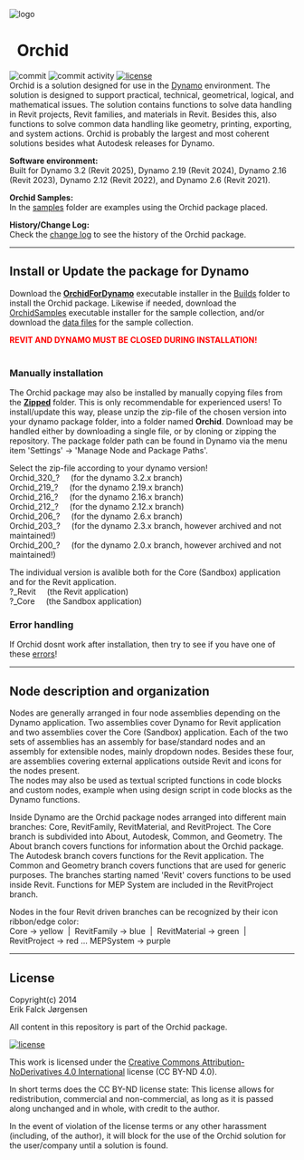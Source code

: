 ﻿![logo](img/logo.png)
# &nbsp; Orchid  
  
![commit](https://img.shields.io/github/last-commit/erfajo/orchidfordynamo)
![commit activity](https://img.shields.io/github/commit-activity/y/erfajo/orchidfordynamo)
[![license](https://img.shields.io/badge/License-CC%20BY--ND%204.0-yellow)](http://creativecommons.org/licenses/by-nd/4.0/)  
Orchid is a solution designed for use in the [Dynamo](http://dynamobim.org) environment. The solution is designed to support practical, technical, geometrical, logical, and mathematical issues. The solution contains functions to solve data handling in Revit projects, Revit families, and materials in Revit. Besides this, also functions to solve common data handling like geometry, printing, exporting, and system actions. Orchid is probably the largest and most coherent solutions besides what Autodesk releases for Dynamo.  
  
**Software environment:**  
Built for Dynamo 3.2 (Revit 2025), Dynamo 2.19 (Revit 2024), Dynamo 2.16 (Revit 2023), Dynamo 2.12 (Revit 2022), and Dynamo 2.6 (Revit 2021).  
  
**Orchid Samples:**  
In the [samples](Samples) folder are examples using the Orchid package placed.  
  
**History/Change Log:**  
Check the [change log](changeLog.md) to see the history of the Orchid package.  
  
---
## Install or Update the package for Dynamo  
Download the **[OrchidForDynamo](Builds/OrchidForDynamo.exe)** executable installer in the [Builds](Builds) folder to install the Orchid package. Likewise if needed, download the [OrchidSamples](Builds/OrchidSamples.exe) executable installer for the sample collection, and/or download the [data files](Builds/OrchidSampleDataFiles.exe) for the sample collection.
  
<span style="color:#FF0000">**REVIT AND DYNAMO MUST BE CLOSED DURING INSTALLATION!**</span>  
</br>

### Manually installation
The Orchid package may also be installed by manually copying files from the **[Zipped](Zipped)** folder. This is only recommendable for experienced users! To install/update this way, please unzip the zip-file of the chosen version into your dynamo package folder, into a folder named **Orchid**. Download may be handled either by downloading a single file, or by cloning or zipping the repository. The package folder path can be found in Dynamo via the menu item 'Settings' -> 'Manage Node and Package Paths'.  
  
Select the zip-file according to your dynamo version!  
Orchid_320_? &nbsp;&nbsp;&nbsp; (for the dynamo 3.2.x branch)  
Orchid_219_? &nbsp;&nbsp;&nbsp; (for the dynamo 2.19.x branch)  
Orchid_216_? &nbsp;&nbsp;&nbsp; (for the dynamo 2.16.x branch)  
Orchid_212_? &nbsp;&nbsp;&nbsp; (for the dynamo 2.12.x branch)  
Orchid_206_? &nbsp;&nbsp;&nbsp; (for the dynamo 2.6.x branch)  
Orchid_203_? &nbsp;&nbsp;&nbsp; (for the dynamo 2.3.x branch, however archived and not maintained!)  
Orchid_200_? &nbsp;&nbsp;&nbsp; (for the dynamo 2.0.x branch, however archived and not maintained!)  
  
The individual version is avalible both for the Core (Sandbox) application and for the Revit application.  
?_Revit &nbsp;&nbsp;&nbsp; (the Revit application)  
?_Core &nbsp;&nbsp;&nbsp; (the Sandbox application)  
  
### Error handling
If Orchid dosnt work after installation, then try to see if you have one of these [errors](Error.md)!  
  
---
## Node description and organization  
Nodes are generally arranged in four node assemblies depending on the Dynamo application. Two assemblies cover Dynamo for Revit application and two assemblies cover the Core (Sandbox) application. Each of the two sets of assemblies has an assembly for base/standard nodes and an assembly for extensible nodes, mainly dropdown nodes. Besides these four, are assemblies covering external applications outside Revit and icons for the nodes present.  
The nodes may also be used as textual scripted functions in code blocks and custom nodes, example when using design script in code blocks as the Dynamo functions.  
  
Inside Dynamo are the Orchid package nodes arranged into different main branches: Core, RevitFamily, RevitMaterial, and RevitProject. The Core branch is subdivided into About, Autodesk, Common, and Geometry. The About branch covers functions for information about the Orchid package. The Autodesk branch covers functions for the Revit application. The Common and Geometry branch covers functions that are used for generic purposes. The branches starting named 'Revit' covers functions to be used inside Revit. Functions for MEP System are included in the RevitProject branch.  
  
Nodes in the four Revit driven branches can be recognized by their icon ribbon/edge color:  
Core -> yellow &nbsp;|&nbsp; RevitFamily -> blue &nbsp;|&nbsp; RevitMaterial -> green &nbsp;|&nbsp; RevitProject -> red ... MEPSystem -> purple  
  
---
## License  
Copyright(c) 2014  
Erik Falck Jørgensen  
  
All content in this repository is part of the Orchid package.  
  
[![license](https://i.creativecommons.org/l/by-nd/4.0/88x31.png)](http://creativecommons.org/licenses/by-nd/4.0/)  
  
This work is licensed under the [Creative Commons Attribution-NoDerivatives 4.0 International](http://creativecommons.org/licenses/by-nd/4.0/) license (CC BY-ND 4.0).  
  
In short terms does the CC BY-ND license state: This license allows for redistribution, commercial and non-commercial, as long as it is passed along unchanged and in whole, with credit to the author.  
  
In the event of violation of the license terms or any other harassment (including, of the author), it will block for the use of the Orchid solution for the user/company until a solution is found.  
